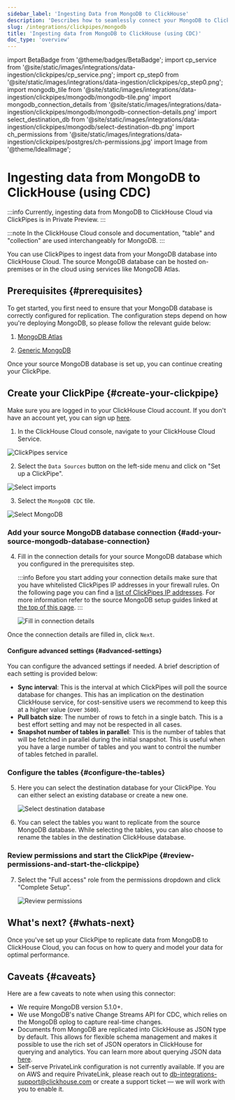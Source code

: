 ```yaml
---
sidebar_label: 'Ingesting Data from MongoDB to ClickHouse'
description: 'Describes how to seamlessly connect your MongoDB to ClickHouse Cloud.'
slug: /integrations/clickpipes/mongodb
title: 'Ingesting data from MongoDB to ClickHouse (using CDC)'
doc_type: 'overview'
---
```


import BetaBadge from '@theme/badges/BetaBadge';
import cp_service from '@site/static/images/integrations/data-ingestion/clickpipes/cp_service.png';
import cp_step0 from '@site/static/images/integrations/data-ingestion/clickpipes/cp_step0.png';
import mongodb_tile from '@site/static/images/integrations/data-ingestion/clickpipes/mongodb/mongodb-tile.png'
import mongodb_connection_details from '@site/static/images/integrations/data-ingestion/clickpipes/mongodb/mongodb-connection-details.png'
import select_destination_db from '@site/static/images/integrations/data-ingestion/clickpipes/mongodb/select-destination-db.png'
import ch_permissions from '@site/static/images/integrations/data-ingestion/clickpipes/postgres/ch-permissions.jpg'
import Image from '@theme/IdealImage';

# Ingesting data from MongoDB to ClickHouse (using CDC)

<BetaBadge/>

:::info
Currently, ingesting data from MongoDB to ClickHouse Cloud via ClickPipes is in Private Preview.
:::

:::note
In the ClickHouse Cloud console and documentation, "table" and "collection" are used interchangeably for MongoDB.
:::

You can use ClickPipes to ingest data from your MongoDB database into ClickHouse Cloud. The source MongoDB database can be hosted on-premises or in the cloud using services like MongoDB Atlas.

## Prerequisites {#prerequisites}

To get started, you first need to ensure that your MongoDB database is correctly configured for replication. The configuration steps depend on how you're deploying MongoDB, so please follow the relevant guide below:

1. [MongoDB Atlas](./mongodb/source/atlas)

2. [Generic MongoDB](./mongodb/source/generic)

Once your source MongoDB database is set up, you can continue creating your ClickPipe.

## Create your ClickPipe {#create-your-clickpipe}

Make sure you are logged in to your ClickHouse Cloud account. If you don't have an account yet, you can sign up [here](https://cloud.clickhouse.com/).

1. In the ClickHouse Cloud console, navigate to your ClickHouse Cloud Service.

<Image img={cp_service} alt="ClickPipes service" size="lg" border/>

2. Select the `Data Sources` button on the left-side menu and click on "Set up a ClickPipe".

<Image img={cp_step0} alt="Select imports" size="lg" border/>

3. Select the `MongoDB CDC` tile.

<Image img={mongodb_tile} alt="Select MongoDB" size="lg" border/>

### Add your source MongoDB database connection {#add-your-source-mongodb-database-connection}

4. Fill in the connection details for your source MongoDB database which you configured in the prerequisites step.

   :::info
   Before you start adding your connection details make sure that you have whitelisted ClickPipes IP addresses in your firewall rules. On the following page you can find a [list of ClickPipes IP addresses](../index.md#list-of-static-ips).
   For more information refer to the source MongoDB setup guides linked at [the top of this page](#prerequisites).
   :::

   <Image img={mongodb_connection_details} alt="Fill in connection details" size="lg" border/>

Once the connection details are filled in, click `Next`.

#### Configure advanced settings {#advanced-settings}

You can configure the advanced settings if needed. A brief description of each setting is provided below:

- **Sync interval**: This is the interval at which ClickPipes will poll the source database for changes. This has an implication on the destination ClickHouse service, for cost-sensitive users we recommend to keep this at a higher value (over `3600`).
- **Pull batch size**: The number of rows to fetch in a single batch. This is a best effort setting and may not be respected in all cases.
- **Snapshot number of tables in parallel**: This is the number of tables that will be fetched in parallel during the initial snapshot. This is useful when you have a large number of tables and you want to control the number of tables fetched in parallel.

### Configure the tables {#configure-the-tables}

5. Here you can select the destination database for your ClickPipe. You can either select an existing database or create a new one.

   <Image img={select_destination_db} alt="Select destination database" size="lg" border/>

6. You can select the tables you want to replicate from the source MongoDB database. While selecting the tables, you can also choose to rename the tables in the destination ClickHouse database.

### Review permissions and start the ClickPipe {#review-permissions-and-start-the-clickpipe}

7. Select the "Full access" role from the permissions dropdown and click "Complete Setup".

   <Image img={ch_permissions} alt="Review permissions" size="lg" border/>

## What's next? {#whats-next}

Once you've set up your ClickPipe to replicate data from MongoDB to ClickHouse Cloud, you can focus on how to query and model your data for optimal performance.

## Caveats {#caveats}

Here are a few caveats to note when using this connector:

- We require MongoDB version 5.1.0+.
- We use MongoDB's native Change Streams API for CDC, which relies on the MongoDB oplog to capture real-time changes. 
- Documents from MongoDB are replicated into ClickHouse as JSON type by default. This allows for flexible schema management and makes it possible to use the rich set of JSON operators in ClickHouse for querying and analytics. You can learn more about querying JSON data [here](https://clickhouse.com/docs/sql-reference/data-types/newjson).
- Self-serve PrivateLink configuration is not currently available. If you are on AWS and require PrivateLink, please reach out to db-integrations-support@clickhouse.com or create a support ticket — we will work with you to enable it.
